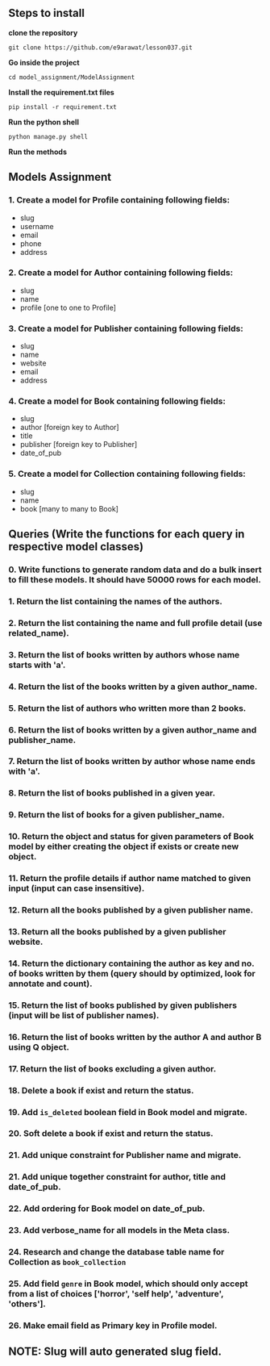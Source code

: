 ## Steps to install

**clone the repository**

    git clone https://github.com/e9arawat/lesson037.git

**Go inside the project**

    cd model_assignment/ModelAssignment

**Install the requirement.txt files**

    pip install -r requirement.txt

**Run the python shell**

    python manage.py shell

**Run the methods**



## Models Assignment

### 1. Create a model for Profile containing following fields:
- slug
- username
- email
- phone
- address

### 2. Create a model for Author containing following fields:
- slug
- name
- profile [one to one to Profile]

### 3. Create a model for Publisher containing following fields:
- slug
- name
- website
- email
- address

### 4. Create a model for Book containing following fields:
- slug
- author [foreign key to Author]
- title
- publisher [foreign key to Publisher]
- date_of_pub


### 5. Create a model for Collection containing following fields:
- slug
- name
- book [many to many to Book]

## Queries (Write the functions for each query in respective model classes)

### 0. Write functions to generate random data and do a bulk insert to fill these models. It should have 50000 rows for each model.
### 1. Return the list containing the names of the authors.
### 2. Return the list containing the name and full profile detail (use related_name).
### 3. Return the list of books written by authors whose name starts with 'a'.
### 4. Return the list of the books written by a given author_name.
### 5. Return the list of authors who written more than 2 books.
### 6. Return the list of books written by a given author_name and publisher_name.
### 7. Return the list of books written by author whose name ends with 'a'.
### 8. Return the list of books published in a given year.
### 9. Return the list of books for a given publisher_name.
### 10. Return the object and status for given parameters of Book model by either creating the object if exists or create new object.
### 11. Return the profile details if author name matched to given input (input can case insensitive).
### 12. Return all the books published by a given publisher name.
### 13. Return all the books published by a given publisher website.
### 14. Return the dictionary containing the author as key and no. of books written by them (query should by optimized, look for annotate and count).
### 15. Return the list of books published by given publishers (input will be list of publisher names).
### 16. Return the list of books written by the author A and author B using Q object.
### 17. Return the list of books excluding a given author.
### 18. Delete a book if exist and return the status.
### 19. Add ```is_deleted``` boolean field in Book model and migrate.
### 20. Soft delete a book if exist and return the status.
### 21. Add unique constraint for Publisher name and migrate.
### 21. Add unique together constraint for author, title and date_of_pub.
### 22. Add ordering for Book model on date_of_pub.
### 23. Add verbose_name for all models in the Meta class.
### 24. Research and change the database table name for Collection as ``` book_collection ``` 
### 25. Add field ```genre``` in Book model, which should only accept from a list of choices ['horror', 'self help', 'adventure', 'others'].
### 26. Make email field as Primary key in Profile model.

## NOTE: Slug will auto generated slug field.
